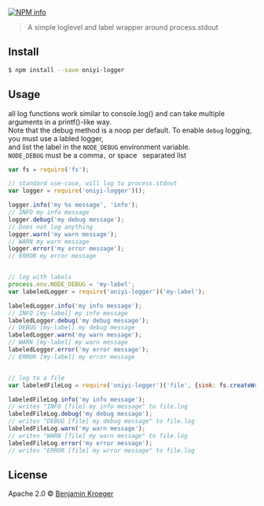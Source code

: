 [![NPM info](https://nodei.co/npm/oniyi-logger.png?downloads=true)](https://nodei.co/npm/oniyi-logger.png?downloads=true)

> A simple loglevel and label wrapper around process.stdout


## Install

```sh
$ npm install --save oniyi-logger
```


## Usage

all log functions work similar to console.log() and can take multiple arguments in a printf()-like way.  
Note that the debug method is a noop per default. To enable `debug` logging, you must use a labled logger,  
and list the label in the `NODE_DEBUG` environment variable.  
`NODE_DEBUG` must be a comma`,` or space` ` separated list


```js
var fs = require('fs');

// standard use-case, will log to process.stdout
var logger = require('oniyi-logger')();

logger.info('my %s message', 'info');
// INFO my info message
logger.debug('my debug message');
// Does not log anything
logger.warn('my warn message');
// WARN my warn message
logger.error('my error message');
// ERROR my error message


// log with labels
process.env.NODE_DEBUG = 'my-label';
var labeledLogger = require('oniyi-logger')('my-label');

labeledLogger.info('my info message');
// INFO [my-label] my info message
labeledLogger.debug('my debug message');
// DEBUG [my-label] my debug message
labeledLogger.warn('my warn message');
// WARN [my-label] my warn message
labeledLogger.error('my error message');
// ERROR [my-label] my error message


// log to a file
var labeledFileLog = require('oniyi-logger')('file', {sink: fs.createWriteStream('file.log, {flags: 'a'}')});

labeledFileLog.info('my info message');
// writes "INFO [file] my info message" to file.log
labeledFileLog.debug('my debug message');
// writes "DEBUG [file] my debug message" to file.log
labeledFileLog.warn('my warn message');
// writes "WARN [file] my warn message" to file.log
labeledFileLog.error('my error message');
// writes "ERROR [file] my wrror message" to file.log

```


## License

Apache 2.0 © [Benjamin Kroeger]()
